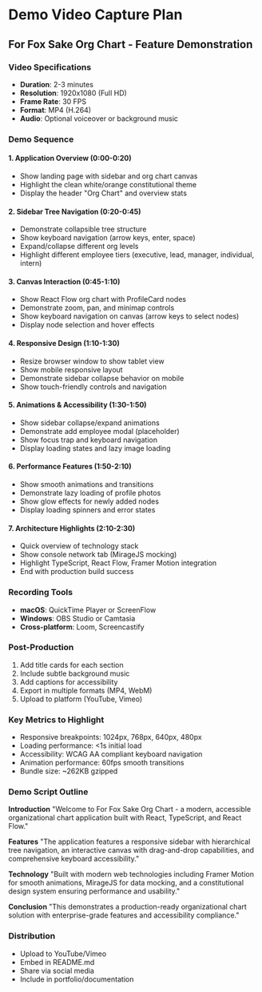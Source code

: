 # Demo Video Capture Plan

## For Fox Sake Org Chart - Feature Demonstration

### Video Specifications

- **Duration**: 2-3 minutes
- **Resolution**: 1920x1080 (Full HD)
- **Frame Rate**: 30 FPS
- **Format**: MP4 (H.264)
- **Audio**: Optional voiceover or background music

### Demo Sequence

#### 1. Application Overview (0:00-0:20)

- Show landing page with sidebar and org chart canvas
- Highlight the clean white/orange constitutional theme
- Display the header "Org Chart" and overview stats

#### 2. Sidebar Tree Navigation (0:20-0:45)

- Demonstrate collapsible tree structure
- Show keyboard navigation (arrow keys, enter, space)
- Expand/collapse different org levels
- Highlight different employee tiers (executive, lead, manager, individual, intern)

#### 3. Canvas Interaction (0:45-1:10)

- Show React Flow org chart with ProfileCard nodes
- Demonstrate zoom, pan, and minimap controls
- Show keyboard navigation on canvas (arrow keys to select nodes)
- Display node selection and hover effects

#### 4. Responsive Design (1:10-1:30)

- Resize browser window to show tablet view
- Show mobile responsive layout
- Demonstrate sidebar collapse behavior on mobile
- Show touch-friendly controls and navigation

#### 5. Animations & Accessibility (1:30-1:50)

- Show sidebar collapse/expand animations
- Demonstrate add employee modal (placeholder)
- Show focus trap and keyboard navigation
- Display loading states and lazy image loading

#### 6. Performance Features (1:50-2:10)

- Show smooth animations and transitions
- Demonstrate lazy loading of profile photos
- Show glow effects for newly added nodes
- Display loading spinners and error states

#### 7. Architecture Highlights (2:10-2:30)

- Quick overview of technology stack
- Show console network tab (MirageJS mocking)
- Highlight TypeScript, React Flow, Framer Motion integration
- End with production build success

### Recording Tools

- **macOS**: QuickTime Player or ScreenFlow
- **Windows**: OBS Studio or Camtasia
- **Cross-platform**: Loom, Screencastify

### Post-Production

1. Add title cards for each section
2. Include subtle background music
3. Add captions for accessibility
4. Export in multiple formats (MP4, WebM)
5. Upload to platform (YouTube, Vimeo)

### Key Metrics to Highlight

- Responsive breakpoints: 1024px, 768px, 640px, 480px
- Loading performance: <1s initial load
- Accessibility: WCAG AA compliant keyboard navigation
- Animation performance: 60fps smooth transitions
- Bundle size: ~262KB gzipped

### Demo Script Outline

**Introduction**
"Welcome to For Fox Sake Org Chart - a modern, accessible organizational chart application built with React, TypeScript, and React Flow."

**Features**
"The application features a responsive sidebar with hierarchical tree navigation, an interactive canvas with drag-and-drop capabilities, and comprehensive keyboard accessibility."

**Technology**
"Built with modern web technologies including Framer Motion for smooth animations, MirageJS for data mocking, and a constitutional design system ensuring performance and usability."

**Conclusion**
"This demonstrates a production-ready organizational chart solution with enterprise-grade features and accessibility compliance."

### Distribution

- Upload to YouTube/Vimeo
- Embed in README.md
- Share via social media
- Include in portfolio/documentation
